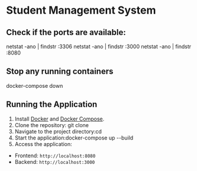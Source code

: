 # Student Management System

## Check if the ports are available:

netstat -ano | findstr :3306
netstat -ano | findstr :3000
netstat -ano | findstr :8080

## Stop any running containers
docker-compose down

## Running the Application

1. Install [Docker](https://www.docker.com/) and [Docker Compose](https://docs.docker.com/compose/).
2. Clone the repository: git clone <repository-url>
3. Navigate to the project directory:cd <project-directory>
4. Start the application:docker-compose up --build
5. Access the application:
- Frontend: `http://localhost:8080`
- Backend: `http://localhost:3000`

